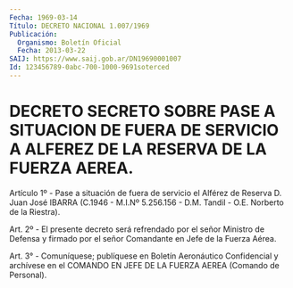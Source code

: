 ```yaml
---
Fecha: 1969-03-14
Título: DECRETO NACIONAL 1.007/1969
Publicación:
  Organismo: Boletín Oficial
  Fecha: 2013-03-22
SAIJ: https://www.saij.gob.ar/DN19690001007
Id: 123456789-0abc-700-1000-9691soterced
---
```

# DECRETO SECRETO SOBRE PASE A SITUACION DE FUERA DE SERVICIO A ALFEREZ DE LA RESERVA DE LA FUERZA AEREA.

<a id="1"></a>
Artículo 1º - Pase a situación de fuera de servicio el Alférez de Reserva D. Juan José IBARRA (C.1946 - M.I.Nº 5.256.156 - D.M. Tandil - O.E. Norberto de la Riestra).

<a id="2"></a>
Art. 2º - El presente decreto será refrendado por el señor Ministro de Defensa y firmado por el señor Comandante en Jefe de la Fuerza Aérea.

<a id="3"></a>
Art. 3° - Comuníquese; publíquese en Boletín Aeronáutico Confidencial y archívese en el COMANDO EN JEFE DE LA FUERZA AEREA (Comando de Personal).